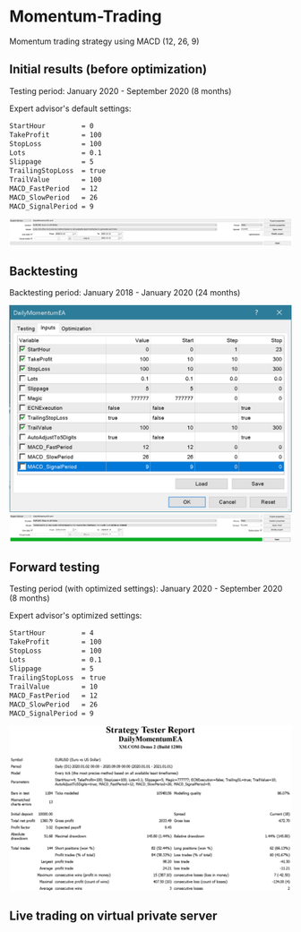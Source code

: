 # Momentum-Trading

Momentum trading strategy using MACD (12, 26, 9)

    
## Initial results (before optimization)

Testing period: January 2020 - September 2020 (8 months)

Expert advisor's default settings:

    StartHour         = 0
    TakeProfit        = 100
    StopLoss          = 100
    Lots              = 0.1
    Slippage          = 5
    TrailingStopLoss  = true
    TrailValue        = 100
    MACD_FastPeriod   = 12
    MACD_SlowPeriod   = 26
    MACD_SignalPeriod = 9
    
<img src="test_settings_1.png">


## Backtesting

Backtesting period: January 2018 - January 2020 (24 months)

<img src="optimization_parameters.png">

<img src="optimization_settings.png">


## Forward testing

Testing period (with optimized settings): January 2020 - September 2020 (8 months)

Expert advisor's optimized settings:

    StartHour         = 4
    TakeProfit        = 100
    StopLoss          = 100
    Lots              = 0.1
    Slippage          = 5
    TrailingStopLoss  = true
    TrailValue        = 10
    MACD_FastPeriod   = 12
    MACD_SlowPeriod   = 26
    MACD_SignalPeriod = 9

<img src="test_report_2.png">


## Live trading on virtual private server
